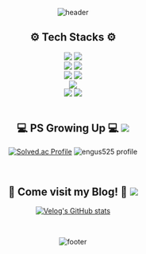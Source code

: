 <div align="center">

![header](https://capsule-render.vercel.app/api?type=waving&color=27e2a4&height=180&section=header&text=&fontSize=40&fontColor=f7f728&fontAlignY=33&animation=twinkling)

<!-- 기술 스택 -->
  <h2> ⚙️ Tech Stacks ⚙️</h2>
  

  <!-- Back -->
  <img src="https://img.shields.io/badge/java-007396?style=for-the-badge&logo=openJDK&logoColor=white"> 
  <img src="https://img.shields.io/badge/Spring-6DB33F?style=for-the-badge&logo=spring&logoColor=white">
  <br>
  

  <!-- DevOps -->
  <img src="https://img.shields.io/badge/MariaDB-003545?style=for-the-badge&logo=mariadb&logoColor=white">
  <img src="https://img.shields.io/badge/MySQL-4479A1?style=for-the-badge&logo=mysql&logoColor=white">
  <br>

  <!-- DevOps -->
  <img src="https://img.shields.io/badge/AWS-FF9900?style=for-the-badge&logo=amazonwebservices&logoColor=white">
  <img src="https://img.shields.io/badge/Redis-FF4438?style=for-the-badge&logo=redis&logoColor=white"> 
  <br>



  <!-- Collaboration -->
  <img src="https://img.shields.io/badge/github-181717?style=for-the-badge&logo=github&logoColor=white">
  <br>


   <!-- else Lang-->
  <img src="https://img.shields.io/badge/C++-00599C?style=for-the-badge&logo=cplusplus&logoColor=white">
  <img src="https://img.shields.io/badge/python-3776AB?style=for-the-badge&logo=python&logoColor=white">
  <br>

  
  
<br>
<!--백준 띄우기-->
<h2>💻 PS Growing Up 💻 <img src="https://img.shields.io/badge/C++-00599C?style=flat&color=black&logo=cplusplus&logoColor=white"></h2>
  
[![Solved.ac Profile](http://mazassumnida.wtf/api/v2/generate_badge?boj=engus525)](https://solved.ac/engus525/)
![engus525 profile](http://mazandi.herokuapp.com/api?handle=engus525&theme=warm)

<br>
<!--벨로그 띄우기-->
<h2>💌 Come visit my Blog! 💌 <img src="https://img.shields.io/badge/Velog-green?style=flat&logo=Velog&logoColor=white"></h2>
  
[![Velog's GitHub stats](https://velog-readme-stats.vercel.app/api/list?name=engus525)](https://velog.io/@engus525) 

<br>

![footer](https://capsule-render.vercel.app/api?type=waving&color=27e2a4&height=180&section=footer&animation=twinkling)
  
</div>

